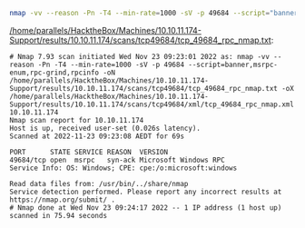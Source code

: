 ```bash
nmap -vv --reason -Pn -T4 --min-rate=1000 -sV -p 49684 --script="banner,msrpc-enum,rpc-grind,rpcinfo" -oN "/home/parallels/HacktheBox/Machines/10.10.11.174-Support/results/10.10.11.174/scans/tcp49684/tcp_49684_rpc_nmap.txt" -oX "/home/parallels/HacktheBox/Machines/10.10.11.174-Support/results/10.10.11.174/scans/tcp49684/xml/tcp_49684_rpc_nmap.xml" 10.10.11.174
```

[/home/parallels/HacktheBox/Machines/10.10.11.174-Support/results/10.10.11.174/scans/tcp49684/tcp_49684_rpc_nmap.txt](file:///home/parallels/HacktheBox/Machines/10.10.11.174-Support/results/10.10.11.174/scans/tcp49684/tcp_49684_rpc_nmap.txt):

```
# Nmap 7.93 scan initiated Wed Nov 23 09:23:01 2022 as: nmap -vv --reason -Pn -T4 --min-rate=1000 -sV -p 49684 --script=banner,msrpc-enum,rpc-grind,rpcinfo -oN /home/parallels/HacktheBox/Machines/10.10.11.174-Support/results/10.10.11.174/scans/tcp49684/tcp_49684_rpc_nmap.txt -oX /home/parallels/HacktheBox/Machines/10.10.11.174-Support/results/10.10.11.174/scans/tcp49684/xml/tcp_49684_rpc_nmap.xml 10.10.11.174
Nmap scan report for 10.10.11.174
Host is up, received user-set (0.026s latency).
Scanned at 2022-11-23 09:23:08 AEDT for 69s

PORT      STATE SERVICE REASON  VERSION
49684/tcp open  msrpc   syn-ack Microsoft Windows RPC
Service Info: OS: Windows; CPE: cpe:/o:microsoft:windows

Read data files from: /usr/bin/../share/nmap
Service detection performed. Please report any incorrect results at https://nmap.org/submit/ .
# Nmap done at Wed Nov 23 09:24:17 2022 -- 1 IP address (1 host up) scanned in 75.94 seconds

```
